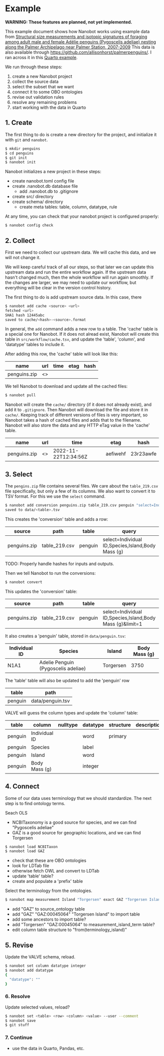 # Example

**WARNING: These features are planned, not yet implemented.**

This example document shows how Nanobot works
using example data from
[Structural size measurements and isotopic signatures of foraging among adult male and female Adélie penguins (Pygoscelis adeliae) nesting along the Palmer Archipelago near Palmer Station, 2007-2009](https://doi.org/10.6073/pasta/abc50eed9138b75f54eaada0841b9b86)
This data is also available through <https://github.com/allisonhorst/palmerpenguins/>.
I ran across it in this [Quarto example](https://quarto.org/docs/interactive/ojs/examples/penguins.html).

We run through these steps:

1. create a new Nanobot project
2. collect the source data
3. select the subset that we want
4. connect it to some OBO ontologies
5. revise out validation rules
6. resolve any remaining problems
7. start working with the data in Quarto

## 1. Create

The first thing to do is create a new directory for the project,
and initialize it with `git` and `nanobot`.

```sh
$ mkdir penguins
$ cd penguins
$ git init
$ nanobot init
```

Nanobot initializes a new project in these steps:

- create nanobot.toml config file
- create .nanobot.db database file
  - add .nanobot.db to .gitignore
- create src/ directory
- create schema/ directory
  - create meta tables: table, column, datatype, rule

At any time,
you can check that your nanobot project is configured properly:

```sh
$ nanobot config check
```

## 2. Collect

First we need to collect our upstream data.
We will cache this data,
and we will not change it.

We will keep careful track of all our steps,
so that later we can update this upstream data
and run the entire workflow again.
If the upstream data hasn't changed much,
then the whole workflow will run again smoothly.
If the changes are larger,
we may need to update our workflow,
but everything will be clear in the version control history.

The first thing to do is add upstream source data.
In this case, there

```sh
$ nanobot add cache <source> <url>
fetched <url>
SHA1 hash 12445abc
saved to cache/<hash>-<source>.format
```

In general,
the `add` command adds a new row to a table.
The 'cache' table is a special one for Nanobot.
If it does not alread exist,
Nanobot will create this table in `src/workflow/cache.tsv`,
and update the 'table', 'column', and 'datatype' tables
to include it.

After adding this row,
the 'cache' table will look like this:

name         | url | time | etag | hash
---          |---  |---   |---   |---
penguins.zip | <>  |      |      |

We tell Nanobot to download and update all the cached files:

```sh
$ nanobot pull
```

Nanobot will create the `cache/` directory
(if it does not already exist),
and add it to `.gitignore`.
Then Nanobot will download the file and store it in `cache/`.
Keeping track of different versions of files is very important,
so Nanobot takes a hash of cached files and adds that to the filename.
Nanobot will also store the data and any HTTP eTag value
in the 'cache' table.

name | url | time | etag | hash
---|---|---|---|---
penguins.zip | <> | 2022-11-22T12:34:56Z | aefiwehf | 23r23awfe

## 3. Select

The `pengins.zip` file contains several files.
We care about the `table_219.csv` file specifically,
but only a few of its columns.
We also want to convert it to TSV format.
For this we use the `select` command.

```sh
$ nanobot add conversion penguins.zip table_219.csv penguin "select=Individual ID,Species,Island,Body Mass (g)"
saved to data/<table>.tsv
```

This creates the 'conversion' table and adds a row:

source | path | table | query | time | hash
---|---|---|---|---|---
penguins.zip | table_219.csv | penguin | select=Individual ID,Species,Island,Body Mass (g) | |

TODO: Properly handle hashes for inputs and outputs.

Then we tell Nanobot to run the conversions:

```sh
$ nanobot convert
```

This updates the 'conversion' table:

source | path | table | query | time | hash
---|---|---|---|---|---
penguins.zip | table_219.csv | penguin | select=Individual ID,Species,Island,Body Mass (g)&limit=1 | 2022-11-22T12:34:56.789Z | wer234

It also creates a 'penguin' table,
stored in `data/penguin.tsv`:

Individual ID | Species | Island | Body Mass (g)
---|---|---|---
N1A1 | Adelie Penguin (Pygoscelis adeliae) | Torgersen | 3750

The 'table' table will also be updated to add the 'penguin' row

table | path
---|---
penguin | data/penguin.tsv

VALVE will guess the column types and update the 'column' table:

table   | column     | nulltype | datatype | structure | description
--------|---------------|-------|---------|---------|---
penguin | Individual ID |       | word    | primary |
penguin | Species       |       | label   |         |
penguin | Island        |       | word    |         |
penguin | Body Mass (g) |       | integer |         |

## 4. Connect

Some of our data uses terminology that we should standardize.
The next step is to find ontology terms.

Seach OLS

- NCBITaxonomy is a good source for species,
  and we can find "Pygoscelis adeliae"
- GAZ is a good source for geographic locations,
  and we can find Torgersen

```sh
$ nanobot load NCBITaxon
$ nanobot load GAZ
```

- check that these are OBO ontologies
- look for LDTab file
- otherwise fetch OWL and convert to LDTab
- update 'table' table?
- create and populate a 'prefix' table

Select the terminology from the ontologies.

```sh
$ nanobot map measurement Island "Torgersen" exact GAZ "Torgersen Island"
```

- add "GAZ" to source_ontology table
- add "GAZ" "GAZ:00045064" "Torgersen Island" to import table
- add some ancestors to import table?
- add "Torgersen" "GAZ:00045064" to measurement_island_term table?
- edit column table structure to "from(terminology_island)"

## 5. Revise

Update the VALVE schema,
reload.

```sh
$ nanobot set column datatype integer
$ nanobot add datatype
{
  "datatype": ""
}
```

### 6. Resolve

Update selected values,
reload?

```sh
$ nanobot set <table> <row> <column> <value> --user --comment
$ nanobot save
$ git stuff
```

### 7. Continue

- use the data in Quarto, Pandas, etc.




